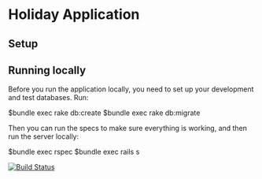 # Holiday Application 

## Setup

## Running locally
Before you run the application locally, you need to set up your development and test databases. Run:

$bundle exec rake db:create
$bundle exec rake db:migrate

Then you can run the specs to make sure everything is working, and then run the server locally:

$bundle exec rspec
$bundle exec rails s

[![Build Status](https://travis-ci.com/samworrall/Holiday-Application.svg?branch=master)](https://travis-ci.com/samworrall/Holiday-Application)
